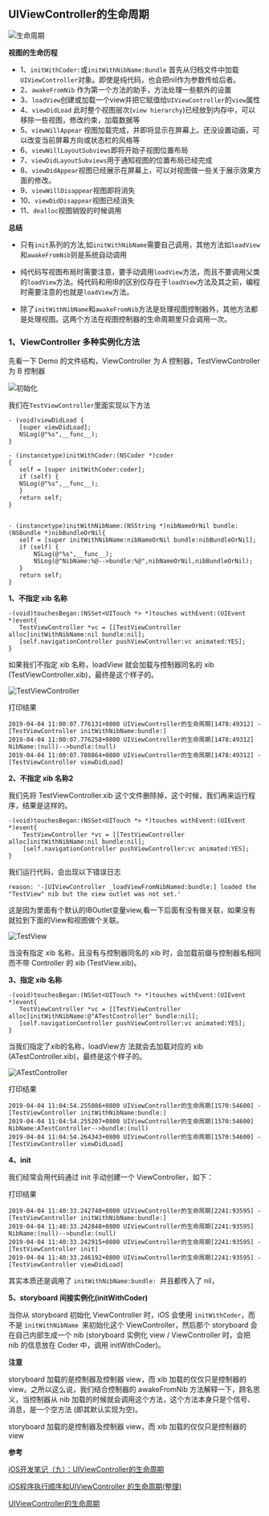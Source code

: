 ## UIViewController的生命周期 
 
 
 ![生命周期](https://github.com/SunshineBrother/JHBlog/blob/master/iOS知识点/iOS大杂烩/UIViewController/生命周期.png)
 
 **视图的生命历程**
 
 - 1、`initWithCoder:`或`initWithNibName:Bundle` 首先从归档文件中加载`UIViewController`对象。即使是纯代码，也会把nil作为参数传给后者。
 - 2、`awakeFromNib` 作为第一个方法的助手，方法处理一些额外的设置
 - 3、`loadView`创建或加载一个view并把它赋值给`UIViewController`的`view`属性
 - 4、`viewDidLoad` 此时整个视图层次(`view hierarchy`)已经放到内存中，可以移除一些视图，修改约束，加载数据等
 - 5、`viewWillAppear` 视图加载完成，并即将显示在屏幕上。还没设置动画，可以改变当前屏幕方向或状态栏的风格等
 - 6、`viewWillLayoutSubviews`即将开始子视图位置布局
 - 7、`viewDidLayoutSubviews`用于通知视图的位置布局已经完成
 - 8、`viewDidAppear`视图已经展示在屏幕上，可以对视图做一些关于展示效果方面的修改。
 - 9、`viewWillDisappear`视图即将消失
 - 10、`viewDidDisappear`视图已经消失
 - 11、`dealloc`视图销毁的时候调用
 
 **总结**
 
 - 只有`init`系列的方法,如`initWithNibName`需要自己调用，其他方法如`loadView`和`awakeFromNib`则是系统自动调用 
 
 - 纯代码写视图布局时需要注意，要手动调用`loadView`方法，而且不要调用父类的`loadView`方法。纯代码和用IB的区别仅存在于`loadView`方法及其之前，编程时需要注意的也就是`loadView`方法。
 
 - 除了`initWithNibName`和`awakeFromNib`方法是处理视图控制器外，其他方法都是处理视图。这两个方法在视图控制器的生命周期里只会调用一次。
 
 ### 1、ViewController 多种实例化方法
 
 先看一下 Demo 的文件结构，ViewController 为 A 控制器，TestViewController 为 B 控制器
 
  ![初始化](https://github.com/SunshineBrother/JHBlog/blob/master/iOS知识点/iOS大杂烩/UIViewController/初始化.png)
 
 
 我们在`TestViewController`里面实现以下方法
 ```
 - (void)viewDidLoad {
    [super viewDidLoad];
    NSLog(@"%s",__func__);
 }
 
 - (instancetype)initWithCoder:(NSCoder *)coder
 {
    self = [super initWithCoder:coder];
    if (self) {
    NSLog(@"%s",__func__);
    }
    return self;
 }
 
 
 - (instancetype)initWithNibName:(NSString *)nibNameOrNil bundle:(NSBundle *)nibBundleOrNil{
    self = [super initWithNibName:nibNameOrNil bundle:nibBundleOrNil];
    if (self) {
        NSLog(@"%s",__func__);
        NSLog(@"NibName:%@-->bundle:%@",nibNameOrNil,nibBundleOrNil);
    }
    return self;
 }
 ```
 
 
 **1、不指定 xib 名称**
 
 ```
 -(void)touchesBegan:(NSSet<UITouch *> *)touches withEvent:(UIEvent *)event{
    TestViewController *vc = [[TestViewController alloc]initWithNibName:nil bundle:nil];
    [self.navigationController pushViewController:vc animated:YES];
 }
 ```
 
 如果我们不指定 xib 名称，loadView 就会加载与控制器同名的 xib (TestViewController.xib)，最终是这个样子的。
 
   ![TestViewController](https://github.com/SunshineBrother/JHBlog/blob/master/iOS知识点/iOS大杂烩/UIViewController/TestViewController.png)
 
 打印结果
 ```
 2019-04-04 11:00:07.776131+0800 UIViewController的生命周期[1478:49312] -[TestViewController initWithNibName:bundle:]
 2019-04-04 11:00:07.776258+0800 UIViewController的生命周期[1478:49312] NibName:(null)-->bundle:(null)
 2019-04-04 11:00:07.780864+0800 UIViewController的生命周期[1478:49312] -[TestViewController viewDidLoad]

 ```
  
  **2、不指定 xib 名称2**
  
  我们先将 TestViewController.xib 这个文件删除掉，这个时候，我们再来运行程序，结果是这样的。
```
-(void)touchesBegan:(NSSet<UITouch *> *)touches withEvent:(UIEvent *)event{
    TestViewController *vc = [[TestViewController alloc]initWithNibName:nil bundle:nil];
    [self.navigationController pushViewController:vc animated:YES];
}
```
  
我们运行代码，会出现以下错误日志
```
reason: '-[UIViewController _loadViewFromNibNamed:bundle:] loaded the "TestView" nib but the view outlet was not set.'
```

这是因为里面有个默认的IBOutlet变量view,看一下后面有没有做关联，如果没有就拉到下面的View和视图做个关联。

![TestView](https://github.com/SunshineBrother/JHBlog/blob/master/iOS知识点/iOS大杂烩/UIViewController/TestView.png)
  
 当没有指定 xib 名称，且没有与控制器同名的 xib 时，会加载前缀与控制器名相同而不带 Controller 的 xib (TestView.xib)。 
  
  
  **3、指定 xib 名称**
 ```
 -(void)touchesBegan:(NSSet<UITouch *> *)touches withEvent:(UIEvent *)event{
    TestViewController *vc = [[TestViewController alloc]initWithNibName:@"ATestController" bundle:nil];
    [self.navigationController pushViewController:vc animated:YES];
 }

 ```
 当我们指定了xib的名称，loadView方 法就会去加载对应的 xib (ATestController.xib)，最终是这个样子的。
 
![ATestController](https://github.com/SunshineBrother/JHBlog/blob/master/iOS知识点/iOS大杂烩/UIViewController/ATestController.png)
 
 打印结果
 ```
 2019-04-04 11:04:54.255086+0800 UIViewController的生命周期[1570:54600] -[TestViewController initWithNibName:bundle:]
 2019-04-04 11:04:54.255207+0800 UIViewController的生命周期[1570:54600] NibName:ATestController-->bundle:(null)
 2019-04-04 11:04:54.264343+0800 UIViewController的生命周期[1570:54600] -[TestViewController viewDidLoad]

 ```
 
 **4、init**
 
 我们经常会用代码通过 init 手动创建一个 ViewController，如下：
 
 打印结果
 ```
 2019-04-04 11:40:33.242740+0800 UIViewController的生命周期[2241:93595] -[TestViewController initWithNibName:bundle:]
 2019-04-04 11:40:33.242848+0800 UIViewController的生命周期[2241:93595] NibName:(null)-->bundle:(null)
 2019-04-04 11:40:33.242915+0800 UIViewController的生命周期[2241:93595] -[TestViewController init]
 2019-04-04 11:40:33.246192+0800 UIViewController的生命周期[2241:93595] -[TestViewController viewDidLoad]

 ```
 
 其实本质还是调用了 `initWithNibName:bundle: `并且都传入了 nil，
 
 **5、storyboard 间接实例化(initWithCoder)**
 
 
 当你从 storyboard 初始化 ViewController 时，iOS 会使用 `initWithCoder`，而不是 `initWithNibName `来初始化这个 ViewController，然后那个 storyboard 会在自己内部生成一个 nib (storyboard 实例化 view / ViewController 时，会把 nib 的信息放在 Coder 中，调用 initWithCoder)。
 
 **注意**
 
 storyboard 加载的是控制器及控制器 view，而 xib 加载的仅仅只是控制器的 view。之所以这么说，我们结合控制器的 awakeFromNib 方法解释一下，顾名思义，当控制器从 nib 加载的时候就会调用这个方法，这个方法本身只是个信号、消息，是一个空方法 (即其默认实现为空)。
 
 storyboard 加载的是控制器及控制器 view，而 xib 加载的仅仅只是控制器的 view 
 
 
 
 
 
 
 
 
 
 
 
 
 
 
 
 
 
 
 **参考**

[iOS开发笔记（九）：UIViewController的生命周期](https://juejin.im/post/5a706cf05188257323357286)


[iOS程序执行顺序和UIViewController 的生命周期(整理)](https://www.jianshu.com/p/d60b388b19f5)

[UIViewController的生命周期](https://bestswifter.com/uiviewlifetime/)
